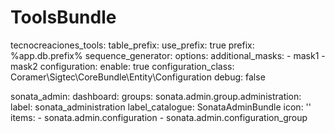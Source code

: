 ToolsBundle
===========


tecnocreaciones_tools:
    table_prefix:
        use_prefix: true
        prefix: %app.db.prefix%
    sequence_generator:
        options:
            additional_masks:
                - mask1
                - mask2
    configuration:
        enable: true
        configuration_class: Coramer\Sigtec\CoreBundle\Entity\Configuration
        debug: false

sonata_admin:
    dashboard:
            groups:
                sonata.admin.group.administration:
                    label:           sonata_administration
                    label_catalogue: SonataAdminBundle
                    icon:            '<i class="fa fa-cogs"></i>'
                    items:
                        - sonata.admin.configuration
                        - sonata.admin.configuration_group